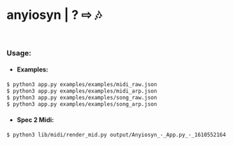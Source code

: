 # anyiosyn | ? ⇨ 🎶

</br>

### Usage:
- #### Examples:
```sh
$ python3 app.py examples/examples/midi_raw.json
$ python3 app.py examples/examples/midi_arp.json
$ python3 app.py examples/examples/song_raw.json
$ python3 app.py examples/examples/song_arp.json
```



- #### Spec 2 Midi:
```sh
$ python3 lib/midi/render_mid.py output/Anyiosyn_-_App.py_-_1610552164.json output/Cv_
```
